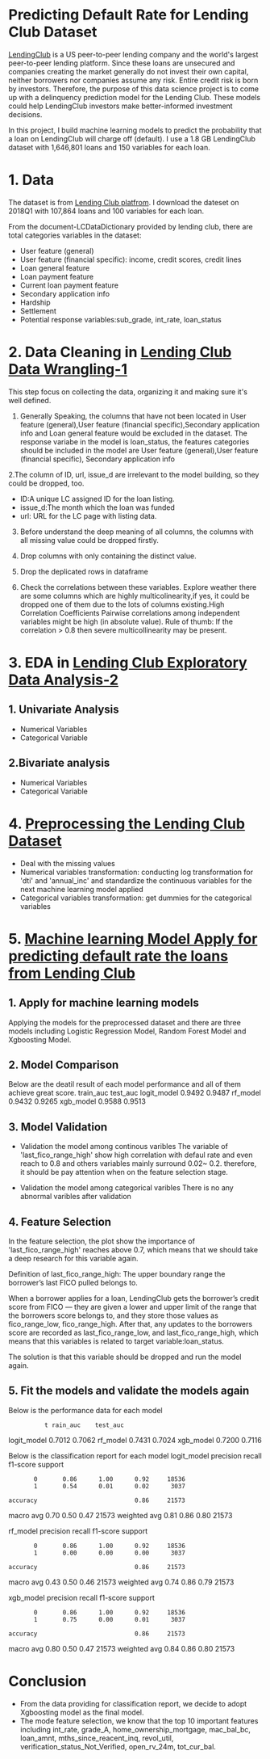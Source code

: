 # Predicting Default Rate for Lending Club Dataset

[LendingClub](https://www.lendingclub.com/) is a US peer-to-peer lending company and the world's largest peer-to-peer lending platform.  Since these loans are unsecured and companies creating the market generally do not invest their own capital, neither borrowers nor companies assume any risk. Entire credit risk is born by investors. Therefore, the purpose of this data science project is to come up with a delinquency prediction model for the Lending Club. These models could help LendingClub investors make better-informed investment decisions.

In this project, I build machine learning models to predict the probability that a loan on LendingClub will charge off (default).  I use a 1.8 GB LendingClub dataset with 1,646,801 loans and 150 variables for each loan.

# 1. Data 

The dataset is from [Lending Club platfrom](https://www.lendingclub.com/investing/peer-to-peer). I download the dateset on 2018Q1 with 107,864 loans and 100 variables for each loan.

From the document-LCDataDictionary provided by lending club, there are total categories variables in the dataset:
- User feature (general)
- User feature (financial specific): income, credit scores, credit lines
- Loan general feature
- Loan payment feature
- Current loan payment feature
- Secondary application info
- Hardship
- Settlement
- Potential response variables:sub_grade, int_rate, loan_status

# 2. Data Cleaning in [Lending Club Data Wrangling-1](https://github.com/rhodapang/Lending-Club-Capstone-Project/blob/main/Lending%20Club%20Data%20Wrangling-1.ipynb)
This step focus on collecting the data, organizing it and making sure it's well defined.

1. Generally Speaking, the columns that have not been located in User feature (general),User feature (financial specific),Secondary application info and Loan general feature would be excluded in the dataset. The response variabe in the model is loan_status, the features categories should be included in the model are User feature (general),User feature (financial specific), Secondary application info

2.The column of ID, url, issue_d are irrelevant to the model building, so they could be dropped, too.
- ID:A unique LC assigned ID for the loan listing.
- issue_d:The month which the loan was funded
- url: URL for the LC page with listing data.

3. Before understand the deep meaning of all columns, the columns with all missing value could be dropped firstly.

4. Drop columns with only containing the distinct value.

5. Drop the deplicated rows in dataframe

6. Check the correlations between these variables. Explore weather there are some columns which are highly multicolinearity,if yes, it could be dropped one of them due to the lots of columns existing.High Correlation Coefficients Pairwise correlations among independent variables might be high (in absolute value). Rule of thumb: If the correlation > 0.8 then severe multicollinearity may be present.

# 3. EDA in [Lending Club Exploratory Data Analysis-2](https://github.com/rhodapang/Lending-Club-Capstone-Project/blob/main/Lending%20Club%20Exploratory%20Data%20Analysis%20-%202.ipynb)

## 1. Univariate Analysis
- Numerical Variables
- Categorical Variable
## 2.Bivariate analysis
- Numerical Variables
- Categorical Variable

# 4. [Preprocessing the Lending Club Dataset](https://github.com/rhodapang/Lending-Club-Capstone-Project/blob/main/Lending%20Club%20Preprocess%20the%20dataset-3.ipynb)
- Deal with the missing values
- Numerical variables transformation: conducting log transformation for 'dti' and 'annual_inc' and standardize the continuous variables for the next machine learning model applied
- Categorical variables transformation: get dummies for the categorical variables 

# 5. [Machine learning Model Apply for predicting default rate the loans from Lending Club](https://github.com/rhodapang/Lending-Club-Capstone-Project/blob/main/Lending%20Club%20Machine%20Learning%20Models%20Applied%20-%204.ipynb)
## 1. Apply for machine learning models 
Applying the models for the preprocessed dataset and there are three models including Logistic Regression Model, Random Forest Model and Xgboosting Model. 

## 2. Model Comparison 
Below are the deatil result of each model performance and all of them achieve great score. 
              train_auc	          test_auc
logit_model	  0.9492	             0.9487
rf_model	    0.9432	             0.9265
xgb_model    	0.9588	             0.9513

## 3. Model Validation 
- Validation the model among continous varibles
The variable of 'last_fico_range_high' show high correlation with defaul rate and even reach to 0.8 and others variables mainly surround 0.02~ 0.2.
therefore, it should be pay attention when on the feature selection stage. 

- Validation the model among categorical varibles
There is no any abnormal varibles after validation 

## 4. Feature Selection 
In the feature selection, the plot show the importance of 'last_fico_range_high' reaches above 0.7, which means that we should take a deep research for this variable again. 

Definition of last_fico_range_high: The upper boundary range the borrower’s last FICO pulled belongs to.

When a borrower applies for a loan, LendingClub gets the borrower’s credit score from FICO — they are given a lower and upper limit of the range that the borrowers score belongs to, and they store those values as fico_range_low, fico_range_high. After that, any updates to the borrowers score are recorded as last_fico_range_low, and last_fico_range_high, which means that this variables is related to target variable:loan_status. 

The solution is that this variable should be dropped and run the model again. 

## 5. Fit the models and validate the models again
Below is the performance data for each model 

              t rain_auc	test_auc
logit_model	  0.7012	    0.7062
rf_model	    0.7431	    0.7024
xgb_model	    0.7200	    0.7116

Below is the classification report for each model 
logit_model
              precision    recall  f1-score   support

           0       0.86      1.00      0.92     18536
           1       0.54      0.01      0.02      3037

    accuracy                           0.86     21573
   macro avg       0.70      0.50      0.47     21573
weighted avg       0.81      0.86      0.80     21573

rf_model
              precision    recall  f1-score   support

           0       0.86      1.00      0.92     18536
           1       0.00      0.00      0.00      3037

    accuracy                           0.86     21573
   macro avg       0.43      0.50      0.46     21573
weighted avg       0.74      0.86      0.79     21573


xgb_model
              precision    recall  f1-score   support

           0       0.86      1.00      0.92     18536
           1       0.75      0.00      0.01      3037

    accuracy                           0.86     21573
   macro avg       0.80      0.50      0.47     21573
weighted avg       0.84      0.86      0.80     21573

# Conclusion 
- From the data providing for classification report, we decide to adopt Xgboosting model as the final model. 
- The mode feature selection, we know that the top 10 important features including int_rate, grade_A, home_ownership_mortgage, mac_bal_bc, loan_amnt, mths_since_reacent_inq, revol_util, verification_status_Not_Verified, open_rv_24m, tot_cur_bal. 







